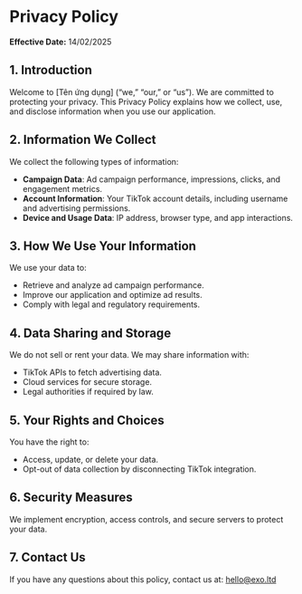 
# **Privacy Policy**  

**Effective Date:** 14/02/2025  

## **1. Introduction**  
Welcome to [Tên ứng dụng] (“we,” “our,” or “us”). We are committed to protecting your privacy. This Privacy Policy explains how we collect, use, and disclose information when you use our application.  

## **2. Information We Collect**  
We collect the following types of information:  
- **Campaign Data**: Ad campaign performance, impressions, clicks, and engagement metrics.  
- **Account Information**: Your TikTok account details, including username and advertising permissions.  
- **Device and Usage Data**: IP address, browser type, and app interactions.  

## **3. How We Use Your Information**  
We use your data to:  
- Retrieve and analyze ad campaign performance.  
- Improve our application and optimize ad results.  
- Comply with legal and regulatory requirements.  

## **4. Data Sharing and Storage**  
We do not sell or rent your data. We may share information with:  
- TikTok APIs to fetch advertising data.  
- Cloud services for secure storage.  
- Legal authorities if required by law.  

## **5. Your Rights and Choices**  
You have the right to:  
- Access, update, or delete your data.  
- Opt-out of data collection by disconnecting TikTok integration.  

## **6. Security Measures**  
We implement encryption, access controls, and secure servers to protect your data.  

## **7. Contact Us**  
If you have any questions about this policy, contact us at: hello@exo.ltd  
